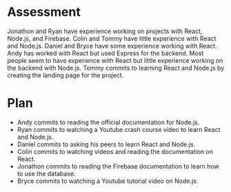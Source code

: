 # Assessment

Jonathon and Ryan have experience working on projects with React, Node.js, and Firebase. Colin and Tommy have little experience with React and Node.js. Daniel and Bryce have some experience working with React. Andy has worked with React but used Express for the backend. Most people seem to have experience with React but little experience working on the backend with Node.js. Tommy commits to learning React and Node.js by creating the landing page for the project.

# Plan

* Andy commits to reading the official documentation for Node.js.
* Ryan commits to watching a Youtube crash course video to learn React and Node.js.
* Daniel commits to asking his peers to learn React and Node.js. 
* Colin commits to watching videos and reading the documentation on React. 
* Jonathon commits to reading the Firebase documentation to learn how to use the database. 
* Bryce commits to watching a Youtube tutorial video on Node.js.
